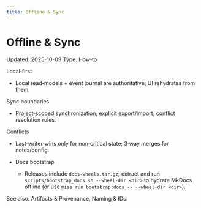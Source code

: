 ```yaml
---
title: Offline & Sync
---
```


# Offline & Sync

Updated: 2025-10-09
Type: How‑to

Local‑first
- Local read‑models + event journal are authoritative; UI rehydrates from them.

Sync boundaries
- Project‑scoped synchronization; explicit export/import; conflict resolution rules.

Conflicts
- Last‑writer‑wins only for non‑critical state; 3‑way merges for notes/config.

- Docs bootstrap
  - Releases include `docs-wheels.tar.gz`; extract and run `scripts/bootstrap_docs.sh --wheel-dir <dir>` to hydrate MkDocs offline (or use `mise run bootstrap:docs -- --wheel-dir <dir>`).

See also: Artifacts & Provenance, Naming & IDs.
